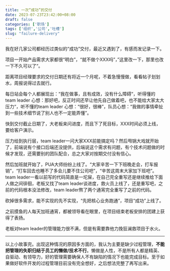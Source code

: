 ```yaml
---
title: 一次“成功”的交付
date: 2023-07-23T23:42:00+08:00
draft: false
categories: ['职场']
tags: ['组织','公司','吐槽']
slug: "failure-delivery"
---
```


我在好几家公司都经历过类似的“成功”交付，最近又遇到了，有感而发记录一下。

项目一开始产品需求大家都很“明白”，“就不做个XXX吗”，”这里改一下，那里也改一下不久可以了“。

距离项目经理要求的交付日期还有将近一个月呢，不着急慢慢做，看看帖子划划水，周报说得过去就行。

每日站会每个人都展现出：“我在做事，且有成效，没有什么障碍“，听得懂的team leader 心想：那好吧，反正时间还早让他先自己做着吧，也不能给大家太大压力“，听不懂的team leader 心想：“很好，很棒”，队员心想：“我做的事情牵扯到一些技术细节说了别人也不一定能弄懂”。

快到交付截止日期了，大老板来问进度，而且下了死目标，XXX时间必须上线，要给客户演示。

压力给到执行层，team leader一问大家XXX前能搞定吗？然后甩锅大戏就开始了，前端说有个接口后端还没提供，后端说这个需求有问题，有个技术问题做的时候才发现，还需要别的团队配合，总之大家对按期交付没有信心。

然后加班就开始了，PUA大师纷纷上线了。“大家辛苦一下下班晚走会，打车报销”，“打车回去也睡不了多会儿要不住公司吧”，“辛苦这周末大家加下班吧”。team leader一看以前写的代码简直是一坨屎，在自己完全重写还是继续推给下面人做之间徘徊，老板又找了team leader谈进度，救火员上线了，还是重写吧，之前的代码根本没法修改，team leader熬了两个通宵完全重写了之前的代码。

砍掉很多需求，能不实现的先不实现，“先把核心业务跑通”，项目“成功”上线了。

之前摸鱼的人每天加班通宵，都被领导看在眼里，在项目结束老板安排的团建上获得了表扬。

老板对team leader的管理能力很不满，但是有需要靠他力挽狂澜救项目于水火。

---

以上小故事完。出现这种情况的原因多方面的，我认为主要是缺少过程管理，**不能把管理的失职归结于员工的懒做/技术不行**。懒做是人性，不是所有人都是精英、自驱动、有领导力，好的管理需要确保人不有缺陷的情况下也能完成目标。至于如果做好软件开发的过程管理目前没有完全想好，之后想法完整了再写出来。